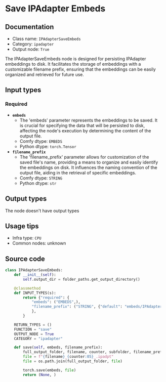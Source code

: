 # Save IPAdapter Embeds
## Documentation
- Class name: `IPAdapterSaveEmbeds`
- Category: `ipadapter`
- Output node: `True`

The IPAdapterSaveEmbeds node is designed for persisting IPAdapter embeddings to disk. It facilitates the storage of embeddings with a customizable filename prefix, ensuring that the embeddings can be easily organized and retrieved for future use.
## Input types
### Required
- **`embeds`**
    - The 'embeds' parameter represents the embeddings to be saved. It is crucial for specifying the data that will be persisted to disk, affecting the node's execution by determining the content of the output file.
    - Comfy dtype: `EMBEDS`
    - Python dtype: `torch.Tensor`
- **`filename_prefix`**
    - The 'filename_prefix' parameter allows for customization of the saved file's name, providing a means to organize and easily identify the embeddings on disk. It influences the naming convention of the output file, aiding in the retrieval of specific embeddings.
    - Comfy dtype: `STRING`
    - Python dtype: `str`
## Output types
The node doesn't have output types
## Usage tips
- Infra type: `CPU`
- Common nodes: unknown


## Source code
```python
class IPAdapterSaveEmbeds:
    def __init__(self):
        self.output_dir = folder_paths.get_output_directory()

    @classmethod
    def INPUT_TYPES(s):
        return {"required": {
            "embeds": ("EMBEDS",),
            "filename_prefix": ("STRING", {"default": "embeds/IPAdapter"})
            },
        }

    RETURN_TYPES = ()
    FUNCTION = "save"
    OUTPUT_NODE = True
    CATEGORY = "ipadapter"

    def save(self, embeds, filename_prefix):
        full_output_folder, filename, counter, subfolder, filename_prefix = folder_paths.get_save_image_path(filename_prefix, self.output_dir)
        file = f"{filename}_{counter:05}_.ipadpt"
        file = os.path.join(full_output_folder, file)

        torch.save(embeds, file)
        return (None, )

```
